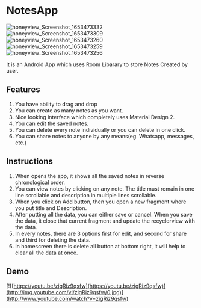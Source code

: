 # NotesApp

![honeyview_Screenshot_1653473332](https://user-images.githubusercontent.com/45495841/170238722-f36e51de-2817-426b-88ce-bf1bbf4b469f.png)
![honeyview_Screenshot_1653473309](https://user-images.githubusercontent.com/45495841/170238727-9aaa8cf8-3998-4c50-9379-a47d8b752a31.png)
![honeyview_Screenshot_1653473260](https://user-images.githubusercontent.com/45495841/170238729-c9f47ec3-8170-427a-b8ac-c4e74ed97115.png)
![honeyview_Screenshot_1653473259](https://user-images.githubusercontent.com/45495841/170238731-0c0ad11e-d5a2-404d-90cb-a2faf3489d7c.png)
![honeyview_Screenshot_1653473256](https://user-images.githubusercontent.com/45495841/170238732-09f16444-c19b-49a5-8fe4-02ffeaf2459d.png)


It is an Android App which uses Room Libarary to store Notes Created by user.

## Features

1. You have ability to drag and drop 
2. You can create as many notes as you want.
3. Nice looking interface which completely uses Material Design 2.
4. You can edit the saved notes.
5. You can delete every note individually or you can delete in one click.
6. You can share notes to anyone by any means(eg. Whatsapp, messages, etc.)

## Instructions

1. When opens the app, it shows all the saved notes in reverse chronological order.
2. You can view notes by clicking on any note. The title must remain in one line scrollable and description in multiple lines scrollable.
3. When you click on Add button, then you open a new fragment where you put title and Description.
4. After putting all the data, you can either save or cancel. When you save the data, it close that current fragment and update the recyclerview with the data.
5. In every notes, there are 3 options first for edit, and second for share and third for deleting the data. 
6. In homescreen there is delete all button at bottom right, it will help to clear all the data at once.

## Demo


  [![[https://youtu.be/zigRiz9qsfw](https://youtu.be/zigRiz9qsfw)](http://img.youtube.com/vi/zigRiz9qsfw/0.jpg)](http://www.youtube.com/watch?v=zigRiz9qsfw)
